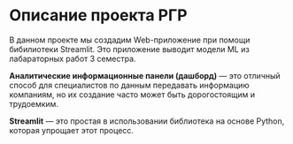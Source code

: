 # Описание проекта РГР


В данном проекте мы создадим Web-приложение при помощи бибилиотеки Streamlit. Это приложение выводит модели ML из лабараторных работ 3 семестра.

**Аналитические информационные панели (дашборд)** — это отличный способ для специалистов по данным передавать информацию компаниям, но их создание часто может быть дорогостоящим и трудоемким. 

**Streamlit** — это простая в использовании библиотека на основе Python, которая упрощает этот процесс.
